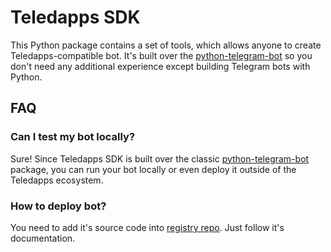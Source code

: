 # Teledapps SDK

This Python package contains a set of tools, which allows anyone to create Teledapps-compatible bot.
It's built over the [python-telegram-bot](https://python-telegram-bot.readthedocs.io/en/stable/) so you don't need any
additional experience except building Telegram bots with Python.

## FAQ

### Can I test my bot locally?

Sure! Since Teledapps SDK is built over the classic [python-telegram-bot](https://python-telegram-bot.readthedocs.io/en/stable/) package,
you can run your bot locally or even deploy it outside of the Teledapps ecosystem.

### How to deploy bot?

You need to add it's source code into [registry repo](https://github.com/pavlovdog/teledapps-registry). Just follow it's documentation.
